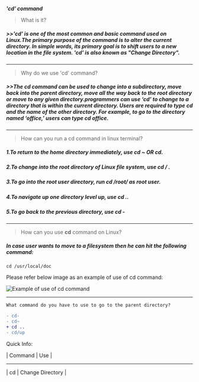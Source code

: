  __***'cd' command***__

> What is it?

##### >>**'cd'** is one of the most common and basic command used on Linux.The primary purpose of the command is to alter the current directory. In simple words, its primary goal is to shift users to a new location in the file system. **'cd'** is also known as "Change Directory".
---------------------------------------------------------------------------------------------------------------

> Why do we use 'cd' command?

##### >>The **cd** command can be used to change into a subdirectory, move back into the parent directory, move all the way back to the root directory or move to any given directory.programmers can use ‘cd’ to change to a directory that is within the current directory. Users are required to type cd and the name of the other directory. For example, to go to the directory named ‘office,’ users can type  cd office.
---------------------------------------------------------------------------------------------------------------


> How can you run a cd command in linux terminal?

##### 1.To return to the home directory immediately, use cd ~ OR cd.
##### 2.To change into the root directory of Linux file system, use cd / .
##### 3.To go into the root user directory, run cd /root/ as root user.
##### 4.To navigate up one directory level up, use cd ..
##### 5.To go back to the previous directory, use cd -
----------------------------------------------------------------------------------------------------------------

> How can you use **cd** command on Linux?

##### In case user wants to move to a filesystem then he can hit the following command:

`cd /usr/local/doc`

Please refer below image as an example of use of cd command:

![Example of use of cd command](https://media.geeksforgeeks.org/wp-content/uploads/cd6-2.png)

------------------------------------------------------------------------------------------------------------------
```diff
What command do you have to use to go to the parent directory?

- cd-
- cd~
+ cd ..
- cd/up

```

Quick Info:

|   Command     |   Use                            |
___________________________________________________
|    cd         |  Change Directory                |